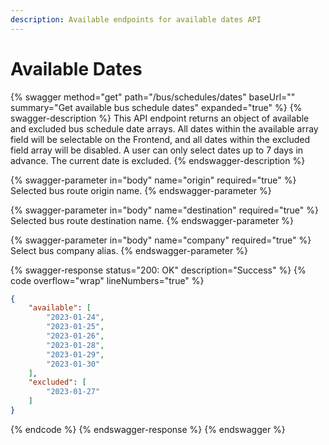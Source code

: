 ```yaml
---
description: Available endpoints for available dates API
---
```


# Available Dates

{% swagger method="get" path="/bus/schedules/dates" baseUrl="" summary="Get available bus schedule dates" expanded="true" %}
{% swagger-description %}
This API endpoint returns an object of available and excluded bus schedule date arrays. All dates within the available array field will be selectable on the Frontend, and all dates within the excluded field array will be disabled. A user can only select dates up to 7 days in advance. The current date is excluded.
{% endswagger-description %}

{% swagger-parameter in="body" name="origin" required="true" %}
Selected bus route origin name.
{% endswagger-parameter %}

{% swagger-parameter in="body" name="destination" required="true" %}
Selected bus route destination name.
{% endswagger-parameter %}

{% swagger-parameter in="body" name="company" required="true" %}
Select bus company alias.
{% endswagger-parameter %}

{% swagger-response status="200: OK" description="Success" %}
{% code overflow="wrap" lineNumbers="true" %}
```json
{
    "available": [
        "2023-01-24",
        "2023-01-25",
        "2023-01-26",
        "2023-01-28",
        "2023-01-29",
        "2023-01-30"
    ],
    "excluded": [
        "2023-01-27"
    ]
}
```
{% endcode %}
{% endswagger-response %}
{% endswagger %}
